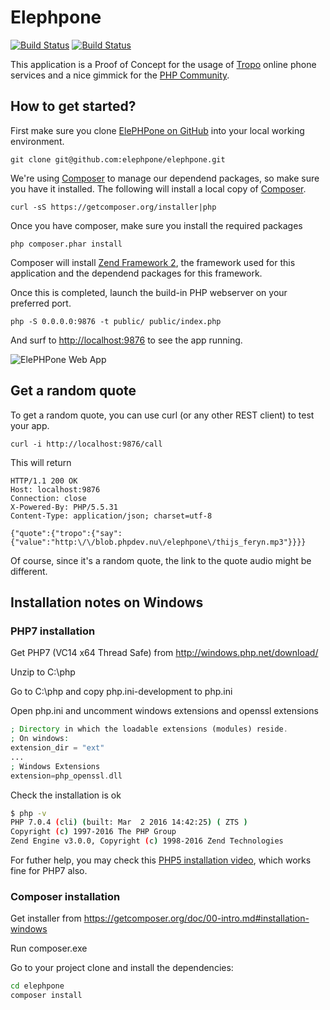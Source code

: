 Elephpone
=========

[![Build Status](https://status.continuousphp.com/git-hub/elephpone/elephpone?token=4ff99497-58c7-4f59-9525-e7b0d4615e43)](https://continuousphp.com/git-hub/elephpone/elephpone) [![Build Status](https://travis-ci.org/elephpone/elephpone.svg?branch=master)](https://travis-ci.org/elephpone/elephpone)

This application is a Proof of Concept for the usage of [Tropo] online phone services and a nice gimmick for the [PHP Community].

How to get started?
-------------------

First make sure you clone [ElePHPone on GitHub] into your local working environment.

```
git clone git@github.com:elephpone/elephpone.git
```

We're using [Composer] to manage our dependend packages, so make sure you have it installed. The following will install a local copy of [Composer].

```
curl -sS https://getcomposer.org/installer|php
```

Once you have composer, make sure you install the required packages

```
php composer.phar install
```

Composer will install [Zend Framework 2], the framework used for this application and the dependend packages for this framework.

Once this is completed, launch the build-in PHP webserver on your preferred port.

```
php -S 0.0.0.0:9876 -t public/ public/index.php
```

And surf to [http://localhost:9876](http://localhost:9876) to see the app running.

![ElePHPone Web App](http://blob.phpdev.nu/elephpone/elephpone_webapp_screen.png)

Get a random quote
------------------

To get a random quote, you can use curl (or any other REST client) to test your app.

```
curl -i http://localhost:9876/call
```

This will return
```
HTTP/1.1 200 OK
Host: localhost:9876
Connection: close
X-Powered-By: PHP/5.5.31
Content-Type: application/json; charset=utf-8

{"quote":{"tropo":{"say":{"value":"http:\/\/blob.phpdev.nu\/elephpone\/thijs_feryn.mp3"}}}}
```

Of course, since it's a random quote, the link to the quote audio might be different.

[Tropo]: https://www.tropo.com
[PHP Community]: http://phpcommunity.org
[ElePHPone on GitHub]: https://github.com/elephpone/elephpone
[Composer]: https://getcomposer.org
[Zend Framework 2]: https://framework.zend.com


Installation notes on Windows
-----------------------------

### PHP7 installation

Get PHP7 (VC14 x64 Thread Safe) from http://windows.php.net/download/

Unzip to C:\php

Go to C:\php and copy php.ini-development to php.ini

Open php.ini and uncomment windows extensions and openssl extensions

``` php
; Directory in which the loadable extensions (modules) reside.
; On windows:
extension_dir = "ext"
...
; Windows Extensions
extension=php_openssl.dll
```

Check the installation is ok

``` bash
$ php -v
PHP 7.0.4 (cli) (built: Mar  2 2016 14:42:25) ( ZTS )
Copyright (c) 1997-2016 The PHP Group
Zend Engine v3.0.0, Copyright (c) 1998-2016 Zend Technologies
```

For futher help, you may check this [PHP5 installation video](https://www.youtube.com/watch?v=6Y6lOHov3Bk), which works fine for PHP7 also.


### Composer installation

Get installer from https://getcomposer.org/doc/00-intro.md#installation-windows

Run composer.exe

Go to your project clone and install the dependencies:

``` bash
cd elephpone
composer install
```
